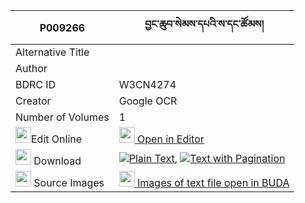 |P009266|བྱང་ཆུབ་སེམས་དཔའི་ས་དང་ཚོམས། 
| --- | --- 
|Alternative Title |
|Author | 
|BDRC ID | W3CN4274
|Creator | Google OCR
|Number of Volumes| 1
|<img width="25" src="https://img.icons8.com/color/25/000000/edit-property.png">Edit Online| [<img width="25" src="https://avatars.githubusercontent.com/u/45091458?s=200&v=4"> Open in Editor](http://editor.openpecha.org/P009266)
|<img width="25" src="https://img.icons8.com/fluent/48/000000/download-2.png"/>  Download | [![](https://img.icons8.com/color/20/000000/txt.png)Plain Text](https://github.com/Openpecha/P009266/releases/download/v1/changchub_sempa_i_sa_dang_tsom_plain_P009266.zip), [![](https://img.icons8.com/color/20/000000/txt.png)Text with Pagination](https://github.com/Openpecha/P009266/releases/download/v1/changchub_sempa_i_sa_dang_tsom_pages_P009266.zip)
|<img width="25" src="https://img.icons8.com/plasticine/100/000000/pictures-folder.png"/>  Source Images | [<img width="25" src="https://library.bdrc.io/icons/BUDA-small.svg"> Images of text file open in BUDA](https://library.bdrc.io/show/bdr:W3CN4274)